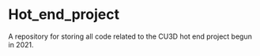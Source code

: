 # Hot_end_project
A repository for storing all code related to the CU3D hot end project begun in 2021.
